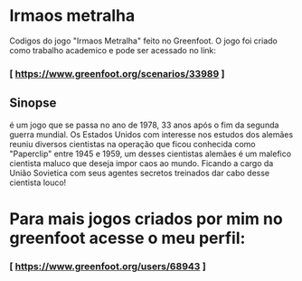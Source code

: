 # Irmaos metralha
Codigos do jogo "Irmaos Metralha" feito no Greenfoot. O jogo foi criado como trabalho academico e pode ser acessado no link:
### [ https://www.greenfoot.org/scenarios/33989 ]

## Sinopse
é um jogo que se passa no ano de 1978, 33 anos após o fim da segunda guerra mundial. Os Estados Unidos com interesse nos estudos dos alemães reuniu diversos cientistas na operação que ficou conhecida como "Paperclip" entre 1945 e 1959, um desses cientistas alemães é um malefico cientista maluco que deseja impor caos ao mundo. Ficando a cargo da União Sovietica com seus agentes secretos treinados dar cabo desse cientista louco!

# Para mais jogos criados por mim no greenfoot acesse o meu perfil:
### [ https://www.greenfoot.org/users/68943 ]
